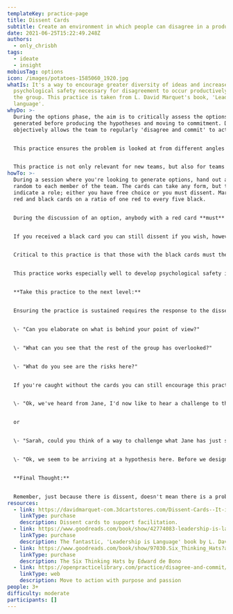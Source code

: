```yaml
---
templateKey: practice-page
title: Dissent Cards
subtitle: Create an environment in which people can disagree in a productive way.
date: 2021-06-25T15:22:49.248Z
authors:
  - only_chrisbh
tags:
  - ideate
  - insight
mobiusTag: options
icon: /images/potatoes-1585060_1920.jpg
whatIs: It's a way to encourage greater diversity of ideas and increase the
  psychological safety necessary for disagreement to occur productively within
  the group. This practice is taken from L. David Marquet's book, 'Leadership is
  language'.
whyDo: >-
  During the options phase, the aim is to critically assess the options
  generated before producing the hypotheses and moving to commitment. Doing this
  objectively allows the team to regularly 'disagree and commit' to action


  This practice ensures the problem is looked at from different angles and encourages the team to focus on being curious rather than compelling. The practice not only pays off in the moment, but for future discussions within the team, by engendering the psychological safety necessary to think more critically and contribute all their ideas, not just the ones they think others will agree with.


  This practice is not only relevant for new teams, but also for teams that have worked together for a long time and are finding themselves generating fewer outliers and their views are consistently clustering together.
howTo: >-
  During a session where you're looking to generate options, hand out a card at
  random to each member of the team. The cards can take any form, but they
  indicate a role; either you have free choice or you must dissent. Marquet uses
  red and black cards on a ratio of one red to every five black.


  During the discussion of an option, anybody with a red card **must** dissent. The card makes it safe to do so. The individual is not just being obtuse, it was the card that forced them to do it, it's their role!


  If you received a black card you can still dissent if you wish, however you have the freedom to choose.


  Critical to this practice is that those with the black cards must then be curious rather than compelling during the discussion; Open to the idea that the dissenter may have a valid point. 


  This practice works especially well to develop psychological safety if nobody knows how many red cards are out there, nor which participant(s) has the red card(s). Within a few sessions of this practice the group will move from feeling that to dissent is hard, to feeling it's not only easy to dissent, but doing so will be valued by the team. In many respects this practice shares characteristics of The six thinking hats approach by Edward de Bono; in that it encourages participants to think from a specific view point.


  **Take this practice to the next level:**


  Ensuring the practice is sustained requires the response to the dissenter to be positive and objective. Try these questions to remain curious:


  \- "Can you elaborate on what is behind your point of view?"


  \- "What can you see that the rest of the group has overlooked?"


  \- "What do you see are the risks here?"


  If you're caught without the cards you can still encourage this practice:


  \- "Ok, we've heard from Jane, I'd now like to hear a challenge to this point of view from somebody in the group"


  or


  \- "Sarah, could you think of a way to challenge what Jane has just said please?"


  \- "Ok, we seem to be arriving at a hypothesis here. Before we design an experiment to test it, let's just imagine we skip forward in time and find the outcome is a failure; what reasons could there be for the failure?"


  **Final Thought:**


  Remember, just because there is dissent, doesn't mean there is a problem or that certain people must have their way. Use the 'Disagree and Commit' practice to arrive at the best decision for the group, and allow the them to move forward as one to deliver with purpose and passion.
resources:
  - link: https://davidmarquet-com.3dcartstores.com/Dissent-Cards--It-is-important-to-create-environments-where-people-feel-it-is-safe-to-share-what-they-see_p_14.html
    linkType: purchase
    description: Dissent cards to support facilitation.
  - link: https://www.goodreads.com/book/show/42774083-leadership-is-language
    linkType: purchase
    description: The fantastic, 'Leadership is Language' book by L. David Marquet.
  - link: https://www.goodreads.com/book/show/97030.Six_Thinking_Hats?ac=1&from_search=true&qid=NZLZH4guvO&rank=1
    linkType: purchase
    description: The Six Thinking Hats by Edward de Bono
  - link: https://openpracticelibrary.com/practice/disagree-and-commit/
    linkType: web
    description: Move to action with purpose and passion
people: 3+
difficulty: moderate
participants: []
---
```

